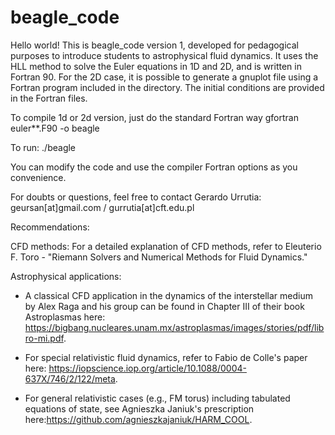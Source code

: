 # beagle_code

Hello world! This is beagle_code version 1, developed for pedagogical purposes to introduce students to astrophysical fluid dynamics. It uses the HLL method to solve the Euler equations in 1D and 2D, and is written in Fortran 90. For the 2D case, it is possible to generate a gnuplot file using a Fortran program included in the directory. The initial conditions are provided in the Fortran files.

To compile 1d or 2d version, just do the standard Fortran way gfortran euler**.F90 -o beagle

To run: ./beagle

You can modify the code and use the compiler Fortran options as you convenience. 

For doubts or questions, feel free to contact Gerardo Urrutia: geursan[at]gmail.com / gurrutia[at]cft.edu.pl

Recommendations:

CFD methods:
For a detailed explanation of CFD methods, refer to Eleuterio F. Toro - "Riemann Solvers and Numerical Methods for Fluid Dynamics."

Astrophysical applications:
- A classical CFD application in the dynamics of the interstellar medium by Alex Raga and his group can be found in Chapter III of their book Astroplasmas here: https://bigbang.nucleares.unam.mx/astroplasmas/images/stories/pdf/libro-mi.pdf.

- For special relativistic fluid dynamics, refer to Fabio de Colle's paper here: https://iopscience.iop.org/article/10.1088/0004-637X/746/2/122/meta.

- For general relativistic cases (e.g., FM torus) including tabulated equations of state, see Agnieszka Janiuk's prescription here:https://github.com/agnieszkajaniuk/HARM_COOL.

